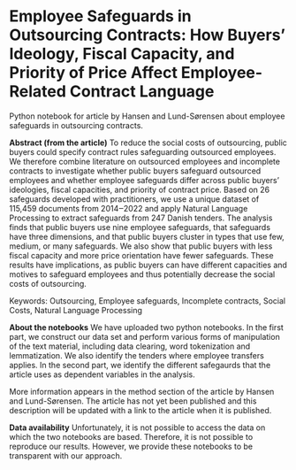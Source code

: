 # Employee Safeguards in Outsourcing Contracts: How Buyers’ Ideology, Fiscal Capacity, and Priority of Price Affect Employee-Related Contract Language
Python notebook for article by Hansen and Lund-Sørensen about employee safeguards in outsourcing contracts.

**Abstract (from the article)**
To reduce the social costs of outsourcing, public buyers could specify contract rules safeguarding outsourced employees. 
We therefore combine literature on outsourced employees and incomplete contracts to investigate whether public buyers safeguard outsourced employees 
and whether employee safeguards differ across public buyers’ ideologies, fiscal capacities, and priority of contract price. 
Based on 26 safeguards developed with practitioners, we use a unique dataset of 115,459 documents from 2014‒2022 
and apply Natural Language Processing to extract safeguards from 247 Danish tenders. 
The analysis finds that public buyers use nine employee safeguards, that safeguards have three dimensions, 
and that public buyers cluster in types that use few, medium, or many safeguards. 
We also show that public buyers with less fiscal capacity and more price orientation have fewer safeguards. 
These results have implications, as public buyers can have different capacities and motives to safeguard employees
and thus potentially decrease the social costs of outsourcing.

Keywords: Outsourcing, Employee safeguards, Incomplete contracts, Social Costs, Natural Language Processing

**About the notebooks**
We have uploaded two python notebooks. 
In the first part, we construct our data set and perform various forms of manipulation of the text material, including data clearing, word tokenization and lemmatization.
We also identify the tenders where employee transfers applies. In the second part, we identify the different safegaurds 
that the article uses as dependent variables in the analysis.

More information appears in the method section of the article by Hansen and Lund-Sørensen.
The article has not yet been published and this description will be updated with a link to the article when it is published.

**Data availability**
Unfortunately, it is not possible to access the data on which the two notebooks are based.
Therefore, it is not possible to reproduce our results. However, we provide these notebooks to be transparent with our approach.

